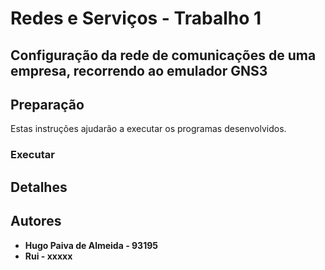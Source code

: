 # Redes e Serviços - Trabalho 1

## Configuração da rede de comunicações de uma empresa, recorrendo ao emulador GNS3


##  Preparação
Estas instruções ajudarão a executar os programas desenvolvidos.

### Executar


## Detalhes


## Autores

 - **Hugo Paiva de Almeida - 93195**
 - **Rui - xxxxx**
